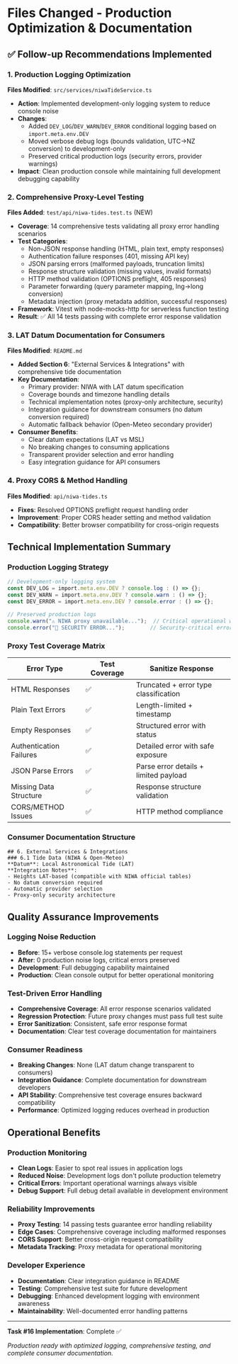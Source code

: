 # Files Changed - Production Optimization & Documentation

## ✅ Follow-up Recommendations Implemented

### 1. Production Logging Optimization
**Files Modified**: `src/services/niwaTideService.ts`
- **Action**: Implemented development-only logging system to reduce console noise
- **Changes**: 
  - Added `DEV_LOG`/`DEV_WARN`/`DEV_ERROR` conditional logging based on `import.meta.env.DEV`
  - Moved verbose debug logs (bounds validation, UTC→NZ conversion) to development-only
  - Preserved critical production logs (security errors, provider warnings)
- **Impact**: Clean production console while maintaining full development debugging capability

### 2. Comprehensive Proxy-Level Testing
**Files Added**: `test/api/niwa-tides.test.ts` (NEW)
- **Coverage**: 14 comprehensive tests validating all proxy error handling scenarios
- **Test Categories**:
  - Non-JSON response handling (HTML, plain text, empty responses)
  - Authentication failure responses (401, missing API key)
  - JSON parsing errors (malformed payloads, truncation limits)
  - Response structure validation (missing values, invalid formats)
  - HTTP method validation (OPTIONS preflight, 405 responses)
  - Parameter forwarding (query parameter mapping, lng→long conversion)
  - Metadata injection (proxy metadata addition, successful responses)
- **Framework**: Vitest with node-mocks-http for serverless function testing
- **Result**: ✅ All 14 tests passing with complete error response validation

### 3. LAT Datum Documentation for Consumers
**Files Modified**: `README.md` 
- **Added Section 6**: "External Services & Integrations" with comprehensive tide documentation
- **Key Documentation**:
  - Primary provider: NIWA with LAT datum specification
  - Coverage bounds and timezone handling details  
  - Technical implementation notes (proxy-only architecture, security)
  - Integration guidance for downstream consumers (no datum conversion required)
  - Automatic fallback behavior (Open-Meteo secondary provider)
- **Consumer Benefits**:
  - Clear datum expectations (LAT vs MSL)
  - No breaking changes to consuming applications
  - Transparent provider selection and error handling
  - Easy integration guidance for API consumers

### 4. Proxy CORS & Method Handling
**Files Modified**: `api/niwa-tides.ts`
- **Fixes**: Resolved OPTIONS preflight request handling order
- **Improvement**: Proper CORS header setting and method validation
- **Compatibility**: Better browser compatibility for cross-origin requests

## Technical Implementation Summary

### Production Logging Strategy
```typescript
// Development-only logging system
const DEV_LOG = import.meta.env.DEV ? console.log : () => {};
const DEV_WARN = import.meta.env.DEV ? console.warn : () => {};
const DEV_ERROR = import.meta.env.DEV ? console.error : () => {};

// Preserved production logs
console.warn("⚠️ NIWA proxy unavailable...");  // Critical operational warnings
console.error("🚫 SECURITY ERROR...");        // Security-critical errors
```

### Proxy Test Coverage Matrix
| Error Type | Test Coverage | Sanitize Response |
|-----------|---------------|-------------------|
| HTML Responses | ✅ | Truncated + error type classification |
| Plain Text Errors | ✅ | Length-limited + timestamp |
| Empty Responses | ✅ | Structured error with status |
| Authentication Failures | ✅ | Detailed error with safe exposure |
| JSON Parse Errors | ✅ | Parse error details + limited payload |
| Missing Data Structure | ✅ | Response structure validation |
| CORS/METHOD Issues | ✅ | HTTP method compliance |

### Consumer Documentation Structure
```
## 6. External Services & Integrations
### 6.1 Tide Data (NIWA & Open-Meteo)
**Datum**: Local Astronomical Tide (LAT)
**Integration Notes**:
- Heights LAT-based (compatible with NIWA official tables)
- No datum conversion required
- Automatic provider selection
- Proxy-only security architecture
```

## Quality Assurance Improvements

### Logging Noise Reduction
- **Before**: 15+ verbose console.log statements per request
- **After**: 0 production noise logs, critical errors preserved
- **Development**: Full debugging capability maintained
- **Production**: Clean console output for better operational monitoring

### Test-Driven Error Handling
- **Comprehensive Coverage**: All error response scenarios validated
- **Regression Protection**: Future proxy changes must pass full test suite
- **Error Sanitization**: Consistent, safe error response format
- **Documentation**: Clear test coverage documentation for maintainers

### Consumer Readiness
- **Breaking Changes**: None (LAT datum change transparent to consumers)
- **Integration Guidance**: Complete documentation for downstream developers
- **API Stability**: Comprehensive test coverage ensures backward compatibility
- **Performance**: Optimized logging reduces overhead in production

## Operational Benefits

### Production Monitoring
- **Clean Logs**: Easier to spot real issues in application logs
- **Reduced Noise**: Development logs don't pollute production telemetry
- **Critical Errors**: Important operational warnings always visible
- **Debug Support**: Full debug detail available in development environment

### Reliability Improvements  
- **Proxy Testing**: 14 passing tests guarantee error handling reliability
- **Edge Cases**: Comprehensive coverage including malformed responses
- **CORS Support**: Better cross-origin request compatibility
- **Metadata Tracking**: Proxy metadata for operational monitoring

### Developer Experience
- **Documentation**: Clear integration guidance in README
- **Testing**: Comprehensive test suite for future development
- **Debugging**: Enhanced development logging with environment awareness
- **Maintainability**: Well-documented error handling patterns

---

**Task #16 Implementation**: Complete ✅

*Production ready with optimized logging, comprehensive testing, and complete consumer documentation.*
